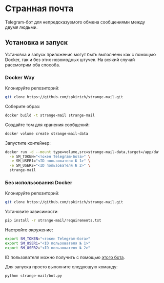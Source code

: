 # Странная почта

Telegram-бот для непредсказуемого обмена сообщениями между двумя
людьми.

## Установка и запуск

Установка и запуск приложения могут быть выполнены как с помощью Docker, так и
без этих новомодных штучек. На всякий случай рассмотрим оба способа.

### Docker Way

Клонируйте репозиторий:

``` bash
git clone https://github.com/spkirich/strange-mail.git
```

Соберите образ:

``` bash
docker build -t strange-mail strange-mail
```

Создайте том для хранения сообщений:

``` bash
docker volume create strange-mail-data
```

Запустите контейнер:

``` bash
docker run -d --mount type=volume,src=strange-mail-data,target=/app/data \
  -e SM_TOKEN="<токен Telegram-бота>" \
  -e SM_USER1="<ID пользователя № 1>" \
  -e SM_USER2="<ID пользователя № 2>" \
  strange-mail
```

### Без использования Docker

Клонируйте репозиторий:

``` bash
git clone https://github.com/spkirich/strange-mail.git
```

Установите зависимости:

``` bash
pip install -r strange-mail/requirements.txt
```

Настройте окружение:

``` bash
export SM_TOKEN="<токен Telegram-бота>"
export SM_USER1="<ID пользователя № 1>"
export SM_USER2="<ID пользователя № 2>"
```

ID пользователя можно получить с помощью
[этого бота](https://t.me/getmyid_bot).

Для запуска просто выполните следующую команду:

``` bash
python strange-mail/bot.py
```
